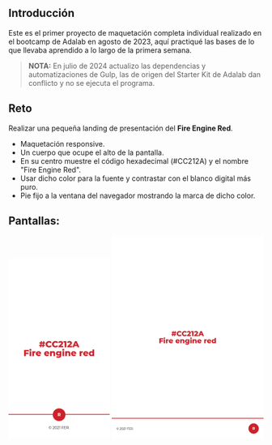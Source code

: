 ## Introducción

Este es el primer proyecto de maquetación completa individual realizado en el bootcamp de Adalab en agosto de 2023, aquí practiqué las bases de lo que llevaba aprendido a lo largo de la primera semana. 

> **NOTA:** En julio de 2024 actualizo las dependencias y automatizaciones de Gulp, las de origen del Starter Kit de Adalab dan conflicto y no se ejecuta el programa.


## Reto

Realizar una pequeña landing de presentación del **Fire Engine Red**. 

- Maquetación responsive.
- Un cuerpo que ocupe el alto de la pantalla.
- En su centro muestre el código hexadecimal (#CC212A) y el nombre "Fire Engine Red".
- Usar dicho color para la fuente y contrastar con el blanco digital más puro.
- Pie fijo a la ventana del navegador mostrando la marca de dicho color.


## Pantallas:

<img  width=200 src="./screens/mobile.png">
<img  width=300 src="./screens/tablet-desktop.png">
